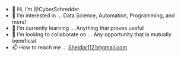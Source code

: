 - 👋 Hi, I’m @CyberSchredder
- 👀 I’m interested in ... Data Science, Automation, Programming, and more!
- 🌱 I’m currently learning ... Anything that proves useful
- 💞️ I’m looking to collaborate on ... Any opportunity that is mutually beneficial
- 📫 How to reach me ... Sheldor1121@gmail.com

<!---
CyberSchredder/CyberSchredder is a ✨ special ✨ repository because its `README.md` (this file) appears on your GitHub profile.
You can click the Preview link to take a look at your changes.
--->
